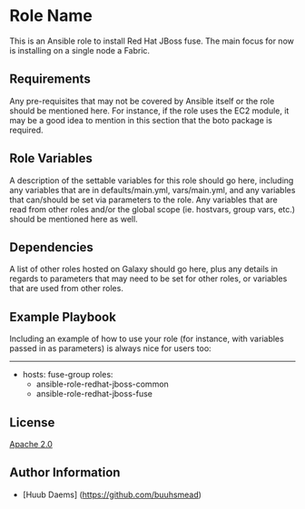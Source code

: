 Role Name
=========

This is an Ansible role to install Red Hat JBoss fuse.
The main focus for now is installing on a single node a Fabric.

Requirements
------------

Any pre-requisites that may not be covered by Ansible itself or the role should be mentioned here. For instance, if the role uses the EC2 module, it may be a good idea to mention in this section that the boto package is required.

Role Variables
--------------

A description of the settable variables for this role should go here, including any variables that are in defaults/main.yml, vars/main.yml, and any variables that can/should be set via parameters to the role. Any variables that are read from other roles and/or the global scope (ie. hostvars, group vars, etc.) should be mentioned here as well.

Dependencies
------------

A list of other roles hosted on Galaxy should go here, plus any details in regards to parameters that may need to be set for other roles, or variables that are used from other roles.

Example Playbook
----------------

Including an example of how to use your role (for instance, with variables passed in as parameters) is always nice for users too:

---

- hosts: fuse-group
  roles:
    - ansible-role-redhat-jboss-common
    - ansible-role-redhat-jboss-fuse
    

License
-------

[Apache 2.0](./LICENSE)

Author Information
------------------

* [Huub Daems] (https://github.com/buuhsmead)
